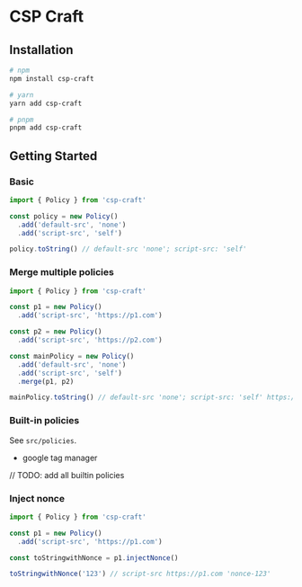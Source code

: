 # CSP Craft

## Installation

```sh
# npm
npm install csp-craft

# yarn
yarn add csp-craft

# pnpm
pnpm add csp-craft
```

## Getting Started

### Basic

```js
import { Policy } from 'csp-craft'

const policy = new Policy()
  .add('default-src', 'none')
  .add('script-src', 'self')

policy.toString() // default-src 'none'; script-src: 'self'
```

### Merge multiple policies

```js
import { Policy } from 'csp-craft'

const p1 = new Policy()
  .add('script-src', 'https://p1.com')

const p2 = new Policy()
  .add('script-src', 'https://p2.com')

const mainPolicy = new Policy()
  .add('default-src', 'none')
  .add('script-src', 'self')
  .merge(p1, p2)

mainPolicy.toString() // default-src 'none'; script-src: 'self' https://p1.com https://p2.com
```

### Built-in policies

See `src/policies`.

- google tag manager

// TODO: add all builtin policies

### Inject nonce

```js
import { Policy } from 'csp-craft'

const p1 = new Policy()
  .add('script-src', 'https://p1.com')

const toStringwithNonce = p1.injectNonce()

toStringwithNonce('123') // script-src https://p1.com 'nonce-123'
```


